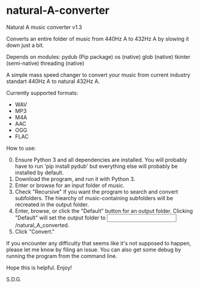 # natural-A-converter
Natural A music converter v1.3

Converts an entire folder of music from 440Hz A to 432Hz A by slowing it down just a bit.

Depends on modules:
pydub (Pip package)
os (native)
glob (native)
tkinter (semi-native)
threading (native)

A simple mass speed changer to convert your music from current industry standart 440Hz A to natural 432Hz A.

Currently supported formats:
- WAV
- MP3
- M4A
- AAC
- OGG
- FLAC

How to use:

0) Ensure Python 3 and all dependencies are installed. You will probably have to run 'pip install pydub' but everything else will probably be installed by default.
1) Download the program, and run it with Python 3.
2) Enter or browse for an input folder of music.
3) Check "Recursive" if you want the program to search and convert subfolders. The hiearchy of music-containing subfolders will be recreated in the output folder.
4) Enter, browse, or click the "Default" button for an output folder. Clicking "Default" will set the output folder to <input folder>/natural_A_converted.
5) Click "Convert."

If you encounter any difficulty that seems like it's not supposed to happen, please let me know by filing an issue. You can also get some debug by running the program from the command line.

Hope this is helpful. Enjoy!

S.D.G.

